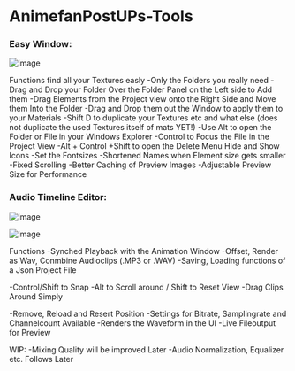 # AnimefanPostUPs-Tools
 
### Easy Window:
![image](https://github.com/AnimefanPostUP/Unity.Animefans_Tools/assets/93488236/7d86e98d-28fb-4d81-9ebb-684a145e99ae)

Functions
find all your Textures easly
-Only the Folders you really need
-Drag and Drop your Folder Over the Folder Panel on the Left side to Add them
-Drag Elements from the Project view onto the Right Side and Move them Into the Folder
-Drag and Drop them out the Window to apply them to your Materials
-Shift D to duplicate your Textures etc and what else (does not duplicate the used Textures itself of mats YET!)
-Use Alt to open the Folder or File in your Windows Explorer
-Control to Focus the File in the Project View
-Alt + Control +Shift to open the Delete Menu
Hide and Show Icons
-Set the Fontsizes
-Shortened Names when Element size gets smaller
-Fixed Scrolling
-Better Caching of Preview Images
-Adjustable Preview Size for Performance

### Audio Timeline Editor:

![image](https://github.com/AnimefanPostUP/Unity.Animefans_Tools/assets/93488236/77c2a7a6-0a4c-414b-b5e7-c39a0ada4c6f)

![image](https://github.com/AnimefanPostUP/Unity.Animefans_Tools/assets/93488236/ed5d6a49-ae82-4f0a-8675-7d73b8072651)

Functions
-Synched Playback with the Animation Window
-Offset, Render as Wav, Conmbine Audioclips (.MP3 or .WAV)
-Saving, Loading functions of a Json Project File

-Control/Shift to Snap
-Alt to Scroll around / Shift to Reset View
-Drag Clips Around Simply

-Remove, Reload and Resert Position
-Settings for Bitrate, Samplingrate and Channelcount Available
-Renders the Waveform in the UI
-Live Fileoutput for Preview

WIP:
-Mixing Quality will be improved Later
-Audio Normalization, Equalizer etc. Follows Later
